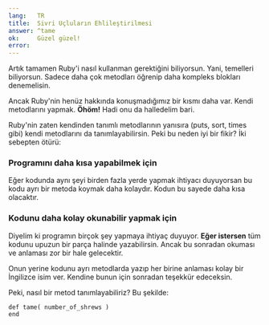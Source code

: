 ```yaml
---
lang:   TR
title:  Sivri Uçluların Ehlileştirilmesi
answer: ^tame
ok:     Güzel güzel!
error:
---
```


Artık tamamen Ruby'i nasıl kullanman gerektiğini biliyorsun. Yani, temelleri biliyorsun.
Sadece daha çok metodları öğrenip daha kompleks blokları denemelisin.

Ancak Ruby'nin henüz hakkında konuşmadığımız bir kısmı daha var. Kendi metodlarını yapmak.
__Öhöm!__ Hadi onu da halledelim bari.

Ruby'nin zaten kendinden tanımlı metodlarının yanısıra (puts, sort, times gibi) kendi metodlarını da tanımlayabilirsin.
Peki bu neden iyi bir fikir? İki sebepten ötürü:

### Programını daha kısa yapabilmek için
Eğer kodunda aynı şeyi birden fazla yerde yapmak ihtiyacı duyuyorsan bu kodu ayrı bir metoda
koymak daha kolaydır. Kodun bu sayede daha kısa olacaktır.

### Kodunu daha kolay okunabilir yapmak için
Diyelim ki programın birçok şey yapmaya ihtiyaç duyuyor.
__Eğer istersen__ tüm kodunu upuzun bir parça halinde yazabilirsin. Ancak bu sonradan okuması ve
anlaması zor bir hale gelecektir.

Onun yerine kodunu ayrı metodlarda yazıp her birine anlaması kolay bir İngilizce isim ver.
Kendine bunun için sonradan teşekkür edeceksin.

Peki, nasıl bir metod tanımlayabiliriz? Bu şekilde:

    def tame( number_of_shrews )
    end
